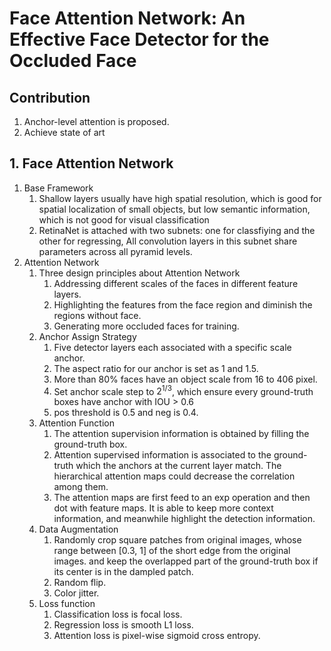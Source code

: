 # Face Attention Network: An Effective Face Detector for the Occluded Face
## Contribution
1. Anchor-level attention is proposed.
2. Achieve state of art
## 1. Face Attention Network
1. Base Framework
    1. Shallow layers usually have high spatial resolution, which is good for spatial localization of small objects, but low semantic information, which is not good for visual classification
    2. RetinaNet is attached with two subnets: one for classfiying and the other for regressing, All convolution layers in this subnet share parameters across all pyramid levels.
2. Attention Network
    1. Three design principles about Attention Network
        1. Addressing different scales of the faces in different feature layers.
        2. Highlighting the features from the face region and diminish the regions without face.
        3. Generating more occluded faces for training.
    2. Anchor Assign Strategy
        1. Five detector layers each associated with a specific scale anchor.
        2. The aspect ratio for our anchor is set as 1 and 1.5.
        3. More than 80% faces have an object scale from 16 to 406 pixel.
        4. Set anchor scale step to $2^{1/3}$, which ensure every ground-truth boxes have anchor with IOU > 0.6
        5. pos threshold is 0.5 and neg is 0.4.
    3. Attention Function
        1. The attention supervision information is obtained by filling the ground-truth box.
        2. Attention supervised information is associated to the ground-truth which the anchors at the current layer match. The hierarchical attention maps could decrease the correlation among them. 
        3. The attention maps are first feed to an exp operation and then dot with feature maps. It is able to keep more context information, and meanwhile highlight the detection information.
    4. Data Augmentation
        1. Randomly crop square patches from original images, whose range between [0.3, 1] of the short edge from the original images. and keep the overlapped part of the ground-truth box if its center is in the dampled patch.
        2. Random flip.
        3. Color jitter.
    5. Loss function
        1. Classification loss is focal loss.
        2. Regression loss is smooth L1 loss.
        3. Attention loss is pixel-wise sigmoid cross entropy.